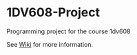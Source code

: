# 1DV608-Project
Programming project for the course 1dv608

See [Wiki](https://github.com/mw222rs/Committr/wiki) for more information.